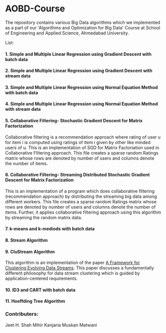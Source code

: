 # AOBD-Course
The repository contains various Big Data algorithms which we implemented as a part of our 'Algorithms and Optimization for Big Data' Course at School of Engineering and Applied Science, Ahmedabad University.

List:
#### 1. Simple and Multiple Linear Regression using Gradient Descent with batch data
#### 2. Simple and Multiple Linear Regression using Gradient Descent with stream data
#### 3. Simple and Multiple Linear Regression using Normal Equation Method with batch data
#### 4. Simple and Multiple Linear Regression using Normal Equation Method with stream data
#### 5. Collaborative Filtering- Stochastic Gradient Descent for Matrix Factorization
Collaborative filtering is a recommendation approach where rating of user u for item i is computed using ratings of item i given by other like minded users of u. This is an implementation of SGD for Matrix Factoriation used in Collaborative FIltering approach. This file creates a sparse random Ratings matrix whose rows are denoted by number of users and columns denote the number of items. 

#### 6. Collaborative Filtering- Streaming Distributed Stochastic Gradient Descent for Matrix Factorization
This is an implementation of a program which does collaborative filtering (recommendation approach) by distributing the streaming big data among different workers. This file creates a sparse random Ratings matrix whose rows are denoted by number of users and columns denote the number of items. Further, it applies collaborative filtering approach using this algorithm by streaming the random matrix data. 

#### 7. k-means and k-mediods with batch data
#### 8. Stream Algorithm
#### 9. CluStream Algorithm
This algorithm is an implementation of the paper [A Framework for Clustering Evolving Data Streams](http://www.vldb.org/conf/2003/papers/S04P02.pdf). This paper discusses a fundamentally different philosophy for data stream clustering which is guided by application-centered requirements. 

#### 10. ID3 and CART with batch data
#### 11. Hoeffding Tree Algorithm

### Contributers:
Jeet H. Shah
Mihir Kanjaria
Muskan Matwani


